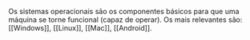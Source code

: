 Os sistemas operacionais são os componentes básicos para que uma máquina se torne funcional (capaz de operar). Os mais relevantes são: [[Windows]], [[Linux]], [[Mac]], [[Android]].
